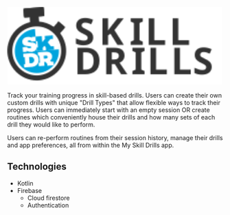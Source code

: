 <img src="./SkillDrills.svg" width="500">

Track your training progress in skill-based drills. Users can create their own custom drills with unique "Drill Types" that allow flexible ways to track their progress. Users can immediately start with an empty session OR create routines which conveniently house their drills and how many sets of each drill they would like to perform.

Users can re-perform routines from their session history, manage their drills and app preferences, all from within the My Skill Drills app.

## Technologies
- Kotlin
- Firebase
  - Cloud firestore
  - Authentication

